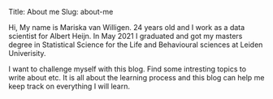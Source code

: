 Title: About me
Slug: about-me

Hi, My name is Mariska van Willigen. 24 years old and I work as a data scientist for Albert Heijn.
In May 2021 I graduated and got my masters degree in Statistical Science for the Life and Behavioural sciences at Leiden Univerisity.

I want to challenge myself with this blog. Find some intresting topics to write about etc. It is all about the learning process and this blog can help me keep track on everything I will learn.
